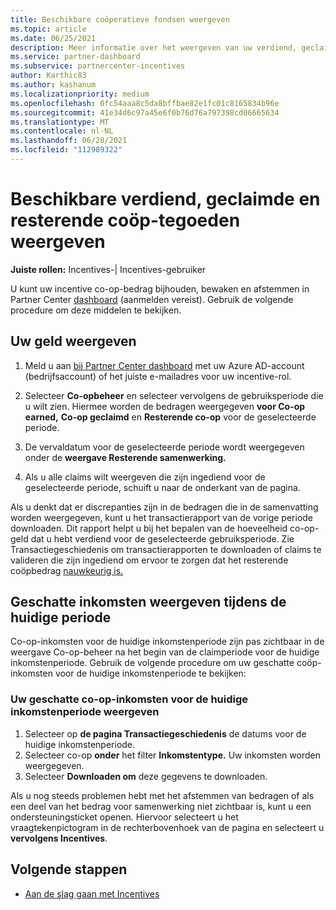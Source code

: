 ```yaml
---
title: Beschikbare coöperatieve fondsen weergeven
ms.topic: article
ms.date: 06/25/2021
description: Meer informatie over het weergeven van uw verdiend, geclaimde en resterende samenwerkingsbedragen, het weergeven van vervaldatums en het afstemmen van inconsistente bedragen.
ms.service: partner-dashboard
ms.subservice: partnercenter-incentives
author: Karthic83
ms.author: kashanum
ms.localizationpriority: medium
ms.openlocfilehash: 0fc54aaa8c5da8bffbae82e1fc01c8165834b96e
ms.sourcegitcommit: 41e34d6c97a45e6f0b76d76a797398cd06665634
ms.translationtype: MT
ms.contentlocale: nl-NL
ms.lasthandoff: 06/28/2021
ms.locfileid: "112989322"
---
```

# <a name="view-available-earned-claimed-and-remaining-co-op-funds"></a>Beschikbare verdiend, geclaimde en resterende coöp-tegoeden weergeven

**Juiste rollen:** Incentives-| Incentives-gebruiker

U kunt uw incentive co-op-bedrag bijhouden, bewaken en afstemmen in Partner Center [dashboard](https://partner.microsoft.com/dashboard/) (aanmelden vereist). Gebruik de volgende procedure om deze middelen te bekijken.

## <a name="view-your-funds"></a>Uw geld weergeven

1. Meld u aan [bij Partner Center dashboard](https://partner.microsoft.com/dashboard/) met uw Azure AD-account (bedrijfsaccount) of het juiste e-mailadres voor uw incentive-rol.

2. Selecteer **Co-opbeheer** en selecteer vervolgens de gebruiksperiode die u wilt zien. Hiermee worden de bedragen weergegeven **voor Co-op earned,** **Co-op geclaimd** en **Resterende co-op** voor de geselecteerde periode.

3. De vervaldatum voor de geselecteerde periode wordt weergegeven onder de **weergave Resterende samenwerking.**  

4. Als u alle claims wilt weergeven die zijn ingediend voor de geselecteerde periode, schuift u naar de onderkant van de pagina.

Als u denkt dat er discrepanties zijn in de bedragen die in de samenvatting worden weergegeven, kunt u het transactierapport van de vorige periode downloaden. Dit rapport helpt u bij het bepalen van de hoeveelheid co-op-geld dat u hebt verdiend voor de geselecteerde gebruiksperiode. Zie Transactiegeschiedenis om transactierapporten te downloaden of claims te valideren die zijn ingediend om ervoor te zorgen dat het resterende coöpbedrag [nauwkeurig is.](./payout-statement.md#transaction-history)

## <a name="view-estimated-earnings-during-the-current-period"></a>Geschatte inkomsten weergeven tijdens de huidige periode
Co-op-inkomsten voor de huidige inkomstenperiode zijn pas zichtbaar in de weergave Co-op-beheer na het begin van de claimperiode voor de huidige inkomstenperiode. Gebruik de volgende procedure om uw geschatte coöp-inkomsten voor de huidige inkomstenperiode te bekijken:

### <a name="view-your-estimated-co-op-earnings-for-the-current-earning-period"></a>Uw geschatte co-op-inkomsten voor de huidige inkomstenperiode weergeven

1. Selecteer op **de pagina Transactiegeschiedenis** de datums voor de huidige inkomstenperiode.
2. Selecteer co-op **onder** het filter **Inkomstentype.** Uw inkomsten worden weergegeven.
3. Selecteer **Downloaden om** deze gegevens te downloaden.

Als u nog steeds problemen hebt met het afstemmen van bedragen of als een deel van het bedrag voor samenwerking niet zichtbaar is, kunt u een ondersteuningsticket openen. Hiervoor selecteert u het vraagtekenpictogram in de rechterbovenhoek van de pagina en selecteert u **vervolgens Incentives**.

## <a name="next-steps"></a>Volgende stappen

- [Aan de slag gaan met Incentives](incentives-get-started-intro.md)